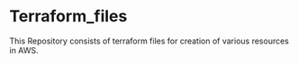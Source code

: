 # Terraform_files

This Repository consists of terraform files for creation of various resources in AWS.
